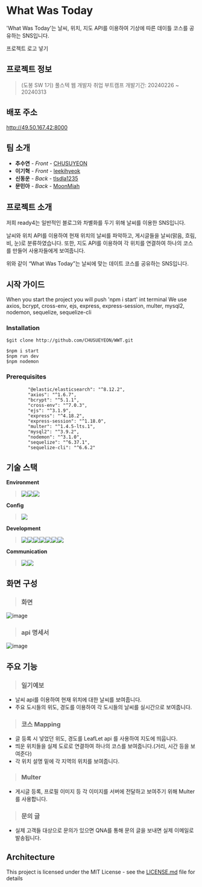 # What Was Today

'What Was Today'는 날씨, 위치, 지도 API를 이용하여 기상에 따른 데이틀 코스를 공유하는 SNS입니다.

 프로젝트 로고 넣기

## 프로젝트 정보
> (도봉 SW 1기) 풀스텍 웹 개발자 취업 부트캠프
> 개발기간: 20240226 ~ 20240313

## 배포 주소
 http://49.50.167.42:8000

## 팀 소개

* **추수연** - *Front* - [CHUSUYEON](https://github.com/CHUSUEYEON)
* **이기혁** - *Front* - [leekihyeok](https://github.com/leekihyeok)
* **신동운** - *Back* - [tlsdla1235](https://github.com/tlsdla1235)
* **문민아** - *Back* - [MoonMiah](https://github.com/MoonMinah)

## 프로젝트 소개
저희 ready4는 일반적인 블로그와 차별화를 두기 위해 날씨를 이용한 SNS입니다. 

날씨와 위치 API를 이용하여 현재 위치의 날씨를 파악하고, 게시글들을 날씨(맑음, 흐림, 비, 눈)로 분류하였습니다. 
 또한, 지도 API를 이용하여 각 위치를 연결하여 하나의 코스를 만들어 사용자들에게 보여줍니다. 

위와 같이 “What Was Today”는 날씨에 맞는 데이트 코스를 공유하는 SNS입니다.

## 시작 가이드

When you start the project you will push 'npm i start' int terminal
We use axios, bcrypt, cross-env, ejs, express, express-session, multer, mysql2, nodemon, sequelize, sequelize-cli

### Installation
```
$git clone http://github.com/CHUSUEYEON/WWT.git 
```

```
$npm i start
$npm run dev
$npm nodemon
```

### Prerequisites

```
        "@elastic/elasticsearch": "^8.12.2",
        "axios": "^1.6.7",
        "bcrypt": "^5.1.1",
        "cross-env": "^7.0.3",
        "ejs": "^3.1.9",
        "express": "^4.18.2",
        "express-session": "^1.18.0",
        "multer": "^1.4.5-lts.1",
        "mysql2": "^3.9.2",
        "nodemon": "^3.1.0",
        "sequelize": "^6.37.1",
        "sequelize-cli": "^6.6.2"
```

## 기술 스택
**Environment**
> <img src="https://img.shields.io/badge/visual studio code-2b68a7?style=for-the-badge&logo=visualstudiocode&logoColor=white"><img src="https://img.shields.io/badge/github-181717?style=for-the-badge&logo=github&logoColor=white"><img src="https://img.shields.io/badge/git-F05032?style=for-the-badge&logo=git&logoColor=white">

**Config**
> <img src="https://img.shields.io/badge/npm-ff0000?style=for-the-badge&logo=npm&logoColor=white">

**Development**
> <img src="https://img.shields.io/badge/html5-E34F26?style=for-the-badge&logo=html5&logoColor=white"><img src="https://img.shields.io/badge/javascript-F7DF1E?style=for-the-badge&logo=javascript&logoColor=black"><img src="https://img.shields.io/badge/node.js-339933?style=for-the-badge&logo=Node.js&logoColor=white"><img src="https://img.shields.io/badge/mysql-4479A1?style=for-the-badge&logo=mysql&logoColor=white"><img src="https://img.shields.io/badge/css-1572B6?style=for-the-badge&logo=css3&logoColor=white"><img src="https://img.shields.io/badge/bootstrap-7952B3?style=for-the-badge&logo=bootstrap&logoColor=white"><img src="https://img.shields.io/badge/express-000000?style=for-the-badge&logo=express&logoColor=white">

**Communication**
><img src="https://img.shields.io/badge/slack-7952B3?style=for-the-badge&logo=slack&logoColor=white"><img src="https://img.shields.io/badge/notion-000000?style=for-the-badge&logo=notion&logoColor=white">

## 화면 구성
> ### 화면
![image](https://github.com/CHUSUEYEON/WWT/assets/80684118/490b2a00-3a25-4913-8227-76c2316870e2)


> ### api 명세서
![image](https://github.com/CHUSUEYEON/WWT/assets/80684118/98dafbe0-3bab-4007-9c97-18d4d515e42b)


## 주요 기능

> ### 일기예보
+ 날씨 api를 이용하여 현재 위치에 대한 날씨를 보여줍니다.
+ 주요 도시들의 위도, 경도를 이용하여 각 도시들의 날씨를 실시간으로 보여줍니다.

> ### 코스 Mapping
+ 글 등록 시 넣었던 위도, 경도를 LeafLet api 를 사용하여 지도에 띄웁니다.
+ 띄운 위치들을 실제 도로로 연결하여 하나의 코스를 보여줍니다.(거리, 시간 등을 보여준다)
+ 각 위치 설명 밑에 각 지역의 위치를 보여줍니다.

> ### Multer
+ 게시글 등록, 프로필 이미지 등 각 이미지를 서버에 전달하고 보여주기 위해 Multer를 사용합니다.

> ### 문의 글
+ 실제 고객들 대상으로 문의가 있으면 QNA를 통해 문의 글을 보내면 실제 이메일로 발송됩니다.

## Architecture

This project is licensed under the MIT License - see the [LICENSE.md](LICENSE.md) file for details


